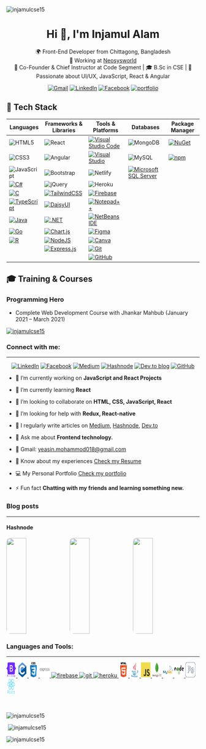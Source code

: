<p align="left"> <img src="https://komarev.com/ghpvc/?username=injamulcse15&label=Profile%20views&color=0e75b6&style=flat" alt="injamulcse15" /> </p>

<h1 align="center">Hi 👋, I'm Injamul Alam</h1>
<p align="center">🌍 Front-End Developer from Chittagong, Bangladesh <br/>
  💼 Working at <a href="https://www.neosysworld.com/">Neosysworld</a> <br/>
  💼 Co-Founder & Chief Instructor at Code Segment | 🎓 B.Sc in CSE | 🚀 Passionate about UI/UX, JavaScript, React & Angular
</p>
  
<div align="center">
  
[![Gmail](https://img.shields.io/badge/gmail-%230077B5.svg?style=for-the-badge&logo=Gmail&logoColor=white)](mailto:yeasin.mohammod018@gmail.com/) [![LinkedIn](https://img.shields.io/badge/linkedin-%230077B5.svg?style=for-the-badge&logo=linkedin&logoColor=white)](https://www.linkedin.com/in/md-injamul-ismam-9688b8210/) [![Facebook](https://img.shields.io/badge/Facebook-%231877F2.svg?style=for-the-badge&logo=Facebook&logoColor=white)](https://www.facebook.com/ismamCSE) [![portfolio](https://img.shields.io/badge/my_portfolio-000?style=for-the-badge&logo=ko-fi&logoColor=white)](https://injamul-s-portfolio.netlify.app/)
</div>

## 🚀 Tech Stack

| Languages        | Frameworks & Libraries     | Tools & Platforms        | Databases              | Package Manager |
|------------------|----------------------------|--------------------------|------------------------|-----------------|
| ![HTML5](https://img.shields.io/badge/HTML5-E34F26?style=flat&logo=html5&logoColor=white) | ![React](https://img.shields.io/badge/React-61DAFB?style=flat&logo=react&logoColor=black) | [![Visual Studio Code](https://custom-icon-badges.demolab.com/badge/Visual%20Studio%20Code-0078d7.svg?logo=vsc&logoColor=white)](#) | ![MongoDB](https://img.shields.io/badge/MongoDB-47A248?style=flat&logo=mongodb&logoColor=white) | [![NuGet](https://img.shields.io/badge/NuGet-004880?logo=nuget&logoColor=fff)](#) |
| ![CSS3](https://img.shields.io/badge/CSS3-1572B6?style=flat&logo=css3&logoColor=white) | ![Angular](https://img.shields.io/badge/Angular-DD0031?style=flat&logo=angular&logoColor=white) | [![Visual Studio](https://custom-icon-badges.demolab.com/badge/Visual%20Studio-5C2D91.svg?&logo=visual-studio&logoColor=white)](#)  | ![MySQL](https://img.shields.io/badge/MySQL-4479A1?style=flat&logo=mysql&logoColor=white) | [![npm](https://img.shields.io/badge/npm-CB3837?logo=npm&logoColor=fff)](#) |
| ![JavaScript](https://img.shields.io/badge/JavaScript-F7DF1E?style=flat&logo=javascript&logoColor=black) | ![Bootstrap](https://img.shields.io/badge/Bootstrap-563D7C?style=flat&logo=bootstrap&logoColor=white) | ![Netlify](https://img.shields.io/badge/Netlify-00C7B7?style=flat&logo=netlify&logoColor=white) | [![Microsoft SQL Server](https://custom-icon-badges.demolab.com/badge/Microsoft%20SQL%20Server-CC2927?logo=mssqlserver-white&logoColor=white)](#) |
| [![C#](https://custom-icon-badges.demolab.com/badge/C%23-%23239120.svg?logo=cshrp&logoColor=white)](#) | ![jQuery](https://img.shields.io/badge/jQuery-0769AD?style=flat&logo=jquery&logoColor=white) | ![Heroku](https://img.shields.io/badge/Heroku-430098?style=flat&logo=heroku&logoColor=white) |                        |
| [![C](https://img.shields.io/badge/C-00599C?logo=c&logoColor=white)](#) | [![TailwindCSS](https://img.shields.io/badge/Tailwind%20CSS-%2338B2AC.svg?logo=tailwind-css&logoColor=white)](#) | [![Firebase](https://img.shields.io/badge/Firebase-FFCA28?style=flat&logo=firebase&logoColor=black)](#) | |
| [![TypeScript](https://img.shields.io/badge/TypeScript-3178C6?logo=typescript&logoColor=fff)](#) | [![DaisyUI](https://img.shields.io/badge/DaisyUI-5A0EF8?logo=daisyui&logoColor=fff)](#) | [![Notepad++](https://img.shields.io/badge/Notepad++-90E59A.svg?&logo=notepad%2b%2b&logoColor=black)](#) | |
| [![Java](https://img.shields.io/badge/Java-%23ED8B00.svg?logo=openjdk&logoColor=white)](#) | [![.NET](https://img.shields.io/badge/.NET-512BD4?logo=dotnet&logoColor=fff)](#) | [![NetBeans IDE](https://img.shields.io/badge/NetBeans%20IDE-1B6AC6.svg?logo=apache-netbeans-ide&logoColor=white)](#) | | |
| [![Go](https://img.shields.io/badge/Go-%2300ADD8.svg?&logo=go&logoColor=white)](#) | [![Chart.js](https://img.shields.io/badge/Chart.js-FF6384?logo=chartdotjs&logoColor=fff)](#) | [![Figma](https://img.shields.io/badge/Figma-F24E1E?logo=figma&logoColor=white)](#) | | |
| [![R](https://img.shields.io/badge/R-%23276DC3.svg?logo=r&logoColor=white)](#) | [![NodeJS](https://img.shields.io/badge/Node.js-6DA55F?logo=node.js&logoColor=white)](#) | [![Canva](https://img.shields.io/badge/Canva-%2300C4CC.svg?&logo=Canva&logoColor=white)](#) | |
| | [![Express.js](https://img.shields.io/badge/Express.js-%23404d59.svg?logo=express&logoColor=%2361DAFB)](#) | [![Git](https://img.shields.io/badge/Git-F05032?logo=git&logoColor=fff)](#) | |
| | | [![GitHub](https://img.shields.io/badge/GitHub-%23121011.svg?logo=github&logoColor=white)](#) | |


## 🎓 Training & Courses

### Programming Hero

- Complete Web Development Course with Jhankar Mahbub (January 2021 – March 2021)

<p align="left"> <a href="https://github.com/ryo-ma/github-profile-trophy"><img src="https://github-profile-trophy.vercel.app/?username=injamulcse15" alt="injamulcse15" /></a> </p>


<h3 align="left">Connect with me:</h3>
<hr>
<div align="center">
  
[![LinkedIn](https://img.shields.io/badge/linkedin-%230077B5.svg?style=for-the-badge&logo=linkedin&logoColor=white)](https://www.linkedin.com/in/md-injamul-ismam-9688b8210/) [![Facebook](https://img.shields.io/badge/Facebook-%231877F2.svg?style=for-the-badge&logo=Facebook&logoColor=white)](https://www.facebook.com/ismamCSE) [![Medium](https://img.shields.io/badge/Medium-%23000000.svg?style=for-the-badge&logo=Medium&logoColor=white)](https://injamul-cse15.medium.com/) 
[![Hashnode](https://img.shields.io/badge/Hashnode-2962FF?style=for-the-badge&logo=hashnode&logoColor=white)](https://hashnode.com/@InjamulCSE15) [![Dev.to blog](https://img.shields.io/badge/dev.to-0A0A0A?style=for-the-badge&logo=dev.to&logoColor=white)](https://dev.to/injamulcse15) [![GitHub](https://img.shields.io/badge/github-%23121011.svg?style=for-the-badge&logo=github&logoColor=white)](https://github.com/InjamulCSE15)
</div>


- 🔭 I’m currently working on **JavaScript and React Projects**

- 🌱 I’m currently learning **React**

- 👯 I’m looking to collaborate on **HTML, CSS, JavaScript, React**

- 🤝 I’m looking for help with **Redux, React-native**

- 📝 I regularly write articles on [Medium](https://injamul-cse15.medium.com/), [Hashnode](https://hashnode.com/@InjamulCSE15), [Dev.to](https://dev.to/injamulcse15)

- 💬 Ask me about **Frontend technology.**

- 📧 Gmail: yeasin.mohammod018@gmail.com

- 📄 Know about my experiences [Check my Resume](https://drive.google.com/file/d/1V1H-oObw_3CEq6Pr6q_hx0yTKBEKyV-d/view?usp=sharing)

- :computer: My Personal Portfolio [Check my portfolio](https://injamul-s-portfolio.netlify.app/)

- ⚡ Fun fact **Chatting with my friends and learning something new.**

### Blog posts
<hr>
<!-- BLOG-POST-LIST:START -->
<h4><b>Hashnode</b></h4>
<p align="left">
<a href="https://injamulcse15.hashnode.dev/what-is-dom-manipulation-in-javascript" target="blank"><img align="center" style="border-radius: 10px;" src="https://i.ibb.co/JCkC3DY/Screenshot-8.png" height="250" width="32%" /></a> <a href="https://injamulcse15.hashnode.dev/javascript-string-methods-at-a-glance-for-beginners" target="blank"><img align="center" style="border-radius: 10px;" src="https://i.ibb.co/yfhPV11/Screenshot-9.png" height="250" width="32%" /></a> <a href="https://injamulcse15.hashnode.dev/what-is-the-difference-between-double-equal-and-triple-equal-in-javascript" target="blank"><img align="center" style="border-radius: 10px;" src="https://i.ibb.co/q7LDXQh/Screenshot-10.png" height="250" width="32%" /></a> 
</p>
<!-- BLOG-POST-LIST:END -->


<h3 align="left">Languages and Tools:</h3>
<hr>
<p align="left"> <a href="https://getbootstrap.com" target="_blank"> <img src="https://raw.githubusercontent.com/devicons/devicon/master/icons/bootstrap/bootstrap-plain-wordmark.svg" alt="bootstrap" width="5%" height="40"/> </a> <a href="https://www.cprogramming.com/" target="_blank"> <img src="https://raw.githubusercontent.com/devicons/devicon/master/icons/c/c-original.svg" alt="c" width="5%" height="40"/> </a> <a href="https://www.w3schools.com/css/" target="_blank"> <img src="https://raw.githubusercontent.com/devicons/devicon/master/icons/css3/css3-original-wordmark.svg" alt="css3" width="5%" height="40"/> </a> <a href="https://expressjs.com" target="_blank"> <img src="https://raw.githubusercontent.com/devicons/devicon/master/icons/express/express-original-wordmark.svg" alt="express" width="5%" height="40"/> </a> <a href="https://firebase.google.com/" target="_blank"> <img src="https://www.vectorlogo.zone/logos/firebase/firebase-icon.svg" alt="firebase" width="5%" height="40"/> </a> <a href="https://git-scm.com/" target="_blank"> <img src="https://www.vectorlogo.zone/logos/git-scm/git-scm-icon.svg" alt="git" width="5%" height="40"/> </a> <a href="https://heroku.com" target="_blank"> <img src="https://www.vectorlogo.zone/logos/heroku/heroku-icon.svg" alt="heroku" width="40" height="40"/> </a> <a href="https://www.w3.org/html/" target="_blank"> <img src="https://raw.githubusercontent.com/devicons/devicon/master/icons/html5/html5-original-wordmark.svg" alt="html5" width="5%" height="40"/> </a> <a href="https://www.java.com" target="_blank"> <img src="https://raw.githubusercontent.com/devicons/devicon/master/icons/java/java-original.svg" alt="java" width="5%" height="40"/> </a> <a href="https://developer.mozilla.org/en-US/docs/Web/JavaScript" target="_blank"> <img src="https://raw.githubusercontent.com/devicons/devicon/master/icons/javascript/javascript-original.svg" alt="javascript" width="5%" height="40"/> </a> <a href="https://www.mongodb.com/" target="_blank"> <img src="https://raw.githubusercontent.com/devicons/devicon/master/icons/mongodb/mongodb-original-wordmark.svg" alt="mongodb" width="5%" height="40"/> </a> <a href="https://www.mysql.com/" target="_blank"> <img src="https://raw.githubusercontent.com/devicons/devicon/master/icons/mysql/mysql-original-wordmark.svg" alt="mysql" width="5%" height="40"/> </a> <a href="https://nodejs.org" target="_blank"> <img src="https://raw.githubusercontent.com/devicons/devicon/master/icons/nodejs/nodejs-original-wordmark.svg" alt="nodejs" width="5%" height="40"/> </a> <a href="https://www.photoshop.com/en" target="_blank"> <img src="https://raw.githubusercontent.com/devicons/devicon/master/icons/photoshop/photoshop-line.svg" alt="photoshop" width="5%" height="40"/> </a> <a href="https://reactjs.org/" target="_blank"> <img src="https://raw.githubusercontent.com/devicons/devicon/master/icons/react/react-original-wordmark.svg" alt="react" width="5%" height="40"/> </a> </p>

<br>
<div>
<p align="left"><img src="https://github-readme-stats.vercel.app/api/top-langs?username=injamulcse15&show_icons=true&locale=en&layout=compact" alt="injamulcse15" /></p>
</div>
<div>
<p align="left">&nbsp;<img src="https://github-readme-stats.vercel.app/api?username=injamulcse15&show_icons=true&locale=en" alt="injamulcse15" /></p>
</div>
<p><img src="https://github-readme-streak-stats.herokuapp.com/?user=injamulcse15&" alt="injamulcse15" /></p>


